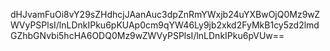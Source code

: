 dHJvamFuOi8vY29sZHdhcjJAanAuc3dpZnRmYWxjb24uYXBwOjQ0Mz9wZWVyPSPlsI/lnLDnkIPku6pKUAp0cm9qYW46Ly9jb2xkd2FyMkB1cy5zd2lmdGZhbGNvbi5hcHA6ODQ0Mz9wZWVyPSPlsI/lnLDnkIPku6pVUw==
